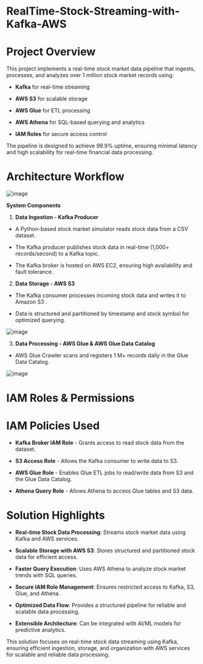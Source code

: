 # RealTime-Stock-Streaming-with-Kafka-AWS

# Project Overview

This project implements a real-time stock market data pipeline that ingests, processes, and analyzes over 1 million stock market records using:

- **Kafka** for real-time streaming

-  **AWS S3** for scalable storage

-  **AWS Glue** for ETL processing

-  **AWS Athena** for SQL-based querying and analytics

-  **IAM Roles** for secure access control

The pipeline is designed to achieve 99.9% uptime, ensuring minimal latency and high scalability for real-time financial data processing.

# Architecture Workflow

![image](https://github.com/user-attachments/assets/a23c6657-4f2f-46c0-9351-859e44a66d27)


**System Components**

1. **Data Ingestion - Kafka Producer**

- A Python-based stock market simulator reads stock data from a CSV dataset.
 
- The Kafka producer publishes stock data in real-time (1,000+ records/second) to a Kafka topic.

- The Kafka broker is hosted on AWS EC2, ensuring high availability and fault tolerance.

2. **Data Storage - AWS S3**

- The Kafka consumer processes incoming stock data and writes it to Amazon S3 .

-  Data is structured and partitioned by timestamp and stock symbol for optimized querying.

![image](https://github.com/user-attachments/assets/882614fa-5fb1-4d10-ad33-ed09d833ad0b)

3. **Data Processing - AWS Glue & AWS Glue Data Catalog**

- AWS Glue Crawler scans and registers 1 M+ records daily in the Glue Data Catalog.

![image](https://github.com/user-attachments/assets/5ce85549-cb28-4a27-a3d6-d8ae6ceb7d46)

# IAM Roles & Permissions

# IAM Policies Used

-  **Kafka Broker IAM Role** - Grants access to read stock data from the dataset.

-  **S3 Access Role** - Allows the Kafka consumer to write data to S3.

- **AWS Glue Role** - Enables Glue ETL jobs to read/write data from S3 and the Glue Data Catalog.

-  **Athena Query Role** - Allows Athena to access Glue tables and S3 data. 

# Solution Highlights

- **Real-time Stock Data Processing**: Streams stock market data using Kafka and AWS services.

- **Scalable Storage with AWS S3**: Stores structured and partitioned stock data for efficient access.

- **Faster Query Execution**: Uses AWS Athena to analyze stock market trends with SQL queries.

- **Secure IAM Role Management**: Ensures restricted access to Kafka, S3, Glue, and Athena.

- **Optimized Data Flow**: Provides a structured pipeline for reliable and scalable data processing.

- **Extensible Architecture**: Can be integrated with AI/ML models for predictive analytics.

This solution focuses on real-time stock data streaming using Kafka, ensuring efficient ingestion, storage, and organization with AWS services for scalable and reliable data processing.




  
